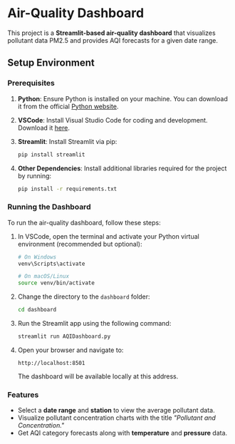 # Air-Quality Dashboard

This project is a **Streamlit-based air-quality dashboard** that visualizes pollutant data PM2.5 and provides AQI forecasts for a given date range.

## Setup Environment

### Prerequisites

1. **Python**: Ensure Python is installed on your machine. You can download it from the official [Python website](https://www.python.org/downloads/).
2. **VSCode**: Install Visual Studio Code for coding and development. Download it [here](https://code.visualstudio.com/).
3. **Streamlit**: Install Streamlit via pip:

    ```bash
    pip install streamlit
    ```

4. **Other Dependencies**: Install additional libraries required for the project by running:

    ```bash
    pip install -r requirements.txt
    ```

### Running the Dashboard

To run the air-quality dashboard, follow these steps:

1. In VSCode, open the terminal and activate your Python virtual environment (recommended but optional):

    ```bash
    # On Windows
    venv\Scripts\activate

    # On macOS/Linux
    source venv/bin/activate
    ```

2. Change the directory to the `dashboard` folder:

    ```bash
    cd dashboard
    ```

3. Run the Streamlit app using the following command:

    ```bash
    streamlit run AQIDashboard.py
    ```

4. Open your browser and navigate to:

    ```
    http://localhost:8501
    ```

   The dashboard will be available locally at this address.

### Features

- Select a **date range** and **station** to view the average pollutant data.
- Visualize pollutant concentration charts with the title *"Pollutant and Concentration."*
- Get AQI category forecasts along with **temperature** and **pressure** data.
